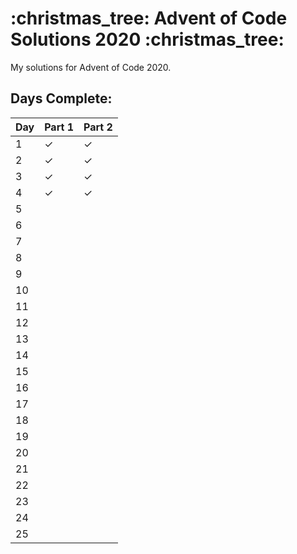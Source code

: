 <h1>:christmas_tree: Advent of Code Solutions 2020 :christmas_tree:</h1>
 

My solutions for Advent of Code 2020.

## Days Complete:

| Day | Part 1 | Part 2 |
|-----|--------|--------|
| 1   | &check;      | &check;      |
| 2   | &check;      | &check;      |
| 3   | &check;      | &check;      |
| 4   | &check;      | &check;      |
| 5   |        |        |
| 6   |        |        |
| 7   |        |        |
| 8   |        |        |
| 9   |        |        |
| 10  |        |        |
| 11  |        |        |
| 12  |        |        |
| 13  |        |        |
| 14  |        |        |
| 15  |        |        |
| 16  |        |        |
| 17  |        |        |
| 18  |        |        |
| 19  |        |        |
| 20  |        |        |
| 21  |        |        |
| 22  |        |        |
| 23  |        |        |
| 24  |        |        |
| 25  |        |        |
